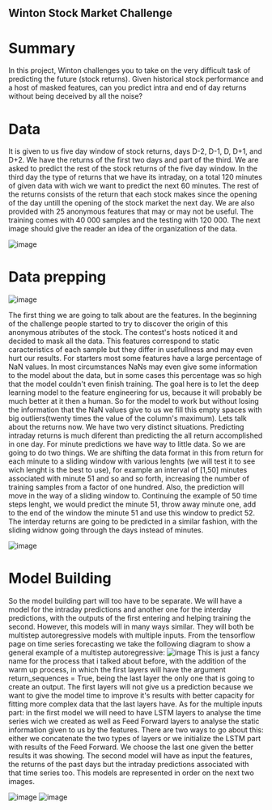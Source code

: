 ## Winton Stock Market Challenge
# Summary
In this project, Winton challenges you to take on the very difficult task of predicting the future (stock returns). Given historical stock performance and a host of masked features, can you predict intra and end of day returns without being deceived by all the noise?

# Data
It is given to us five day window of stock returns, days D-2, D-1, D, D+1, and D+2. We have the returns of the first two days and part of the third. We are asked to predict the rest of the stock returns of the five day window. In the third day the type of returns that we have its intraday, on a total 120 minutes of given data with wich we want to predict the next 60 minutes. The rest of the returns consists of the return that each stock makes since the opening of the day untill the opening of the stock market the next day. We are also provided with 25 anonymous features that may or may not be useful. 
The training comes with 40 000 samples and the testing with 120 000. The next image should give the reader an idea of the organization of the data.

![image](https://user-images.githubusercontent.com/90193839/132510555-c2bee661-3dec-47b4-ab6d-3746c423c30f.png)


# Data prepping

![image](https://user-images.githubusercontent.com/90193839/132510638-616f091d-9670-47be-8440-04d4044de57c.png)

The first thing we are going to talk about are the features. In the beginning of the challenge people started to try to discover the origin of this anonymous atributes of the stock. The contest's hosts noticed it and decided to mask all the data. This features correspond to static caracteristics of each sample but they differ in usefullness and may even hurt our results. For starters most some features have a large percentage of NaN values. In most circumstances NaNs may even give some information to the model about the data, but in some cases this percentage was so high that the model couldn't even finish training. The goal here is to let the deep learning model to the feature engineering for us, because it will probably be much better at it then a human. So for the model to work but without losing the information that the NaN values give to us we fill this empty spaces with big outliers(twenty times the value of the column's maximum). 
Lets talk about the returns now. We have two very distinct situations. Predicting intraday returns is much diferent than predicting the all return accomplished in one day. For minute predictions we have way to little data. So we are going to do two things. We are shifting the data format in this from return for each minute to a sliding window with various lenghts (we will test it to see wich lenght is the best to use), for example an interval of [1,50] minutes associated with minute 51 and so and so forth, increasing the number of training samples from a factor of one hundred. Also, the prediction will move in the way of a sliding window to. Continuing the example of 50 time steps lenght, we would predict the minute 51, throw away minute one, add to the end of the window the minute 51 and use this window to predict 52. The interday returns are going to be predicted in a similar fashion, with the sliding widnow going through the days instead of minutes.

![image](https://user-images.githubusercontent.com/90193839/132513435-74a59e4c-571f-43bc-ad5e-f98477a1b1c6.png)


# Model Building
So the model building part will too have to be separate. We will have a model for the intraday predictions and another one for the interday predictions, with the outputs of the first entering and helping training the second. However, this models will in many ways similar. They will both be multistep autoregressive models with multiple inputs. From the tensorflow page on time series forecasting we take the following diagram to show a general example of a multistep autoregressive:
![image](https://user-images.githubusercontent.com/90193839/132530014-dc86e117-cd8c-4790-8e9e-4b34efef00fb.png)
This is just a fancy name for the process that i talked about before, with the addition of the warm up process, in which the first layers will have the argument return_sequences = True, being the last layer the only one that is going to create an output. The first layers will not give us a prediction because we want to give the model time to improve it's results with better capacity for fitting more complex data that the last layers have. As for the multiple inputs part: in the first model we will need to have LSTM layers to analyse the time series wich we created as well as Feed Forward layers to analyse the static information given to us by the features. There are two ways to go about this: either we concatenate the two types of layers or we initialize the LSTM part with results of the Feed Forward. We choose the last one given the better results it was showing. The second model will have as input the features, the returns of the past days but the intraday predictions associated with that time series too. This models are represented in order on the next two images.

![image](https://user-images.githubusercontent.com/90193839/132532933-401405e2-3dea-45a3-8164-ecf8d536a764.png)
![image](https://user-images.githubusercontent.com/90193839/132533672-2e1ae37e-a23c-4ac6-8409-96c8ef8a1681.png)







